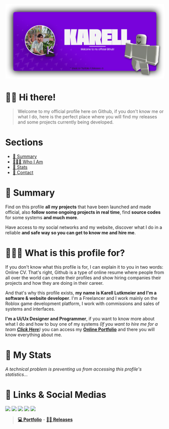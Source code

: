<a href="https://kareu-uu.carrd.co" target="_blank"><img src="./assets/Banner-v3.png"></a>
# 👋🏻 Hi there!
> Welcome to my official profile here on Github, if you don't know me or what I do, here is the perfect place where you will find my releases and some projects currently being developed.

# Sections
- [📝 Summary](#-summary)
- [👨🏻‍💻 Who I Am](#-what-is-this-profile-for)
- [💎 Stats](#-my-stats)
- [💬 Contact](#-links--social-medias)

# 📝 Summary
Find on this profile **all my projects** that have been launched and made official, also **follow some ongoing projects in real time**, find **source codes** for some systems **and much more**.

Have access to my social networks and my website, discover what I do in a reliable **and safe way so you can get to know me and hire me**.

# 👨🏻‍💻 What is this profile for?
If you don't know what this profile is for, I can explain it to you in two words: Online CV. That's right, Github is a type of online resume where people from all over the world can create their profiles and show hiring companies their projects and how they are doing in their career.

And that's why this profile exists, **my name is Karell Lutkmeier and I'm a software & website developer**. I'm a Freelancer and I work mainly on the Roblox game development platform, I work with commissions and sales of systems and interfaces.

**I'm a Ui/Ux Designer and Programmer**, if you want to know more about what I do and how to buy one of my systems _(If you want to hire me for a team [**Click Here**](mailto:kareudeveloper@gmail.com))_ you can access my [**Online Portfolio**](https://kareu-uu.carrd.co) and there you will know everything about me.

# 💎 My Stats
*A technical problem is preventing us from accessing this profile's statistics...*
<!--
<div>
  <img height="180em" src="https://github-readme-stats.vercel.app/api?username=kareu-uu&theme=synthwave&show_icons=true&include_all_commits=true&bg_color=121212&border_color=3e0069&border_radius=8&icon_color=7400c4&text_color=f5f5f5&include_all_commits=true&title_color=ffffff&custom_title=Karell Lutkmeier's Stats"/>

  <img height="180em" src="https://github-readme-stats.vercel.app/api/top-langs?username=kareu-uu&layout=compact&langs_count=8&card_width=320&bg_color=121212&border_color=3e0069&border_radius=5&text_color=f5f5f5&title_color=ffffff&custom_title=Languages"/>
<div>
![Snake Contributions](https://github.com/kareu-uu/kareu-uu/blob/output/github-contribution-grid-snake.svg)
!-->

# 💬 Links & Social Medias

<div>
  <a href="https://www.youtube.com/channel/UCKj-AP1YEybqzRW1E3-v4sw" target="_blank"><img src="https://img.shields.io/badge/Announcements-5a00a3?style=for-the-badge&logo=youtube&logoColor=white"></a>
  <img src="https://img.shields.io/badge/kareu__uu-5a00a3?style=for-the-badge&logo=discord&logoColor=white">
  <a href = "https://twitter.com/karell_dev" target="_blank"><img src="https://img.shields.io/badge/-Twitter-5a00a3?style=for-the-badge&logo=x&logoColor=white"></a>
  <a href="https://www.instagram.com/karell.dev/" target="_blank"><img src="https://img.shields.io/badge/-Instagram-5a00a3?style=for-the-badge&logo=instagram&logoColor=white"></a>
  <a href = "mailto:kareudeveloper@gmail.com" target="_blank"><img src="https://img.shields.io/badge/-Enterprise-5a00a3?style=for-the-badge&logo=gmail&logoColor=white"></a>
</div>

> [**💻 Portfolio**](https://kareu-uu.carrd.co) - [**✍🏻 Releases**](https://kareu-uu-releases.carrd.co)
